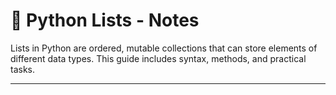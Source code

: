 # 📝 Python Lists - Notes

Lists in Python are ordered, mutable collections that can store elements of different data types. This guide includes syntax, methods, and practical tasks.

---

